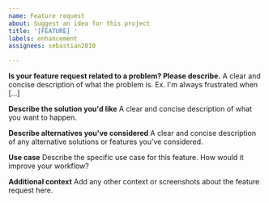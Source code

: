 ```yaml
---
name: Feature request
about: Suggest an idea for this project
title: '[FEATURE] '
labels: enhancement
assignees: sebastian2010

---
```


**Is your feature request related to a problem? Please describe.**
A clear and concise description of what the problem is. Ex. I'm always frustrated when [...]

**Describe the solution you'd like**
A clear and concise description of what you want to happen.

**Describe alternatives you've considered**
A clear and concise description of any alternative solutions or features you've considered.

**Use case**
Describe the specific use case for this feature. How would it improve your workflow?

**Additional context**
Add any other context or screenshots about the feature request here.
